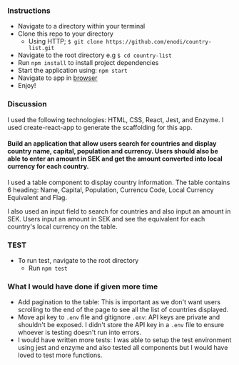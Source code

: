 ### Instructions

-   Navigate to a directory within your terminal
-   Clone this repo to your directory
    -   Using HTTP; `$ git clone https://github.com/enodi/country-list.git`
-   Navigate to the root directory e.g `$ cd country-list`
-   Run `npm install` to install project dependencies
-   Start the application using: `npm start`
-   Navigate to app in [browser](http://localhost:3000)
-   Enjoy!

### Discussion

I used the following technologies: HTML, CSS, React, Jest, and Enzyme.
I used create-react-app to generate the scaffolding for this app.

#### Build an application that allow users search for countries and display country name, capital, population and currency. Users should also be able to enter an amount in SEK and get the amount converted into local currency for each country.

I used a table component to display country information. The table contains 6 heading: Name, Capital, Population, Currencu Code, Local Currency Equivalent and Flag.

I also used an input field to search for countries and also input an amount in SEK. Users input an amount in SEK and see the equivalent for each country's local currency on the table.

### TEST

-   To run test, navigate to the root directory
    -   Run `npm test`

### What I would have done if given more time

-   Add pagination to the table: This is important as we don't want users scrolling to the end of the page to see all the list of countries displayed.
-   Move api key to `.env` file and gitignore `.env`: API keys are private and shouldn't be exposed. I didn't store the API key in a `.env` file to ensure whoever is testing doesn't run into errors.
-   I would have written more tests: I was able to setup the test environment using jest and enzyme and also tested all components but I would have loved to test more functions.
